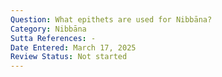 ```yaml
---
Question: What epithets are used for Nibbāna?
Category: Nibbāna
Sutta References: -
Date Entered: March 17, 2025
Review Status: Not started
---
```

